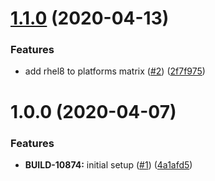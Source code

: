 # [1.1.0](https://github.com/mongodb-ansible-roles/ansible-role-dnsmasq/compare/v1.0.0...v1.1.0) (2020-04-13)


### Features

* add rhel8 to platforms matrix ([#2](https://github.com/mongodb-ansible-roles/ansible-role-dnsmasq/issues/2)) ([2f7f975](https://github.com/mongodb-ansible-roles/ansible-role-dnsmasq/commit/2f7f975d26177e8128dcd210d48ce2d9f0421789))

# 1.0.0 (2020-04-07)


### Features

* **BUILD-10874:** initial setup ([#1](https://github.com/mongodb-ansible-roles/ansible-role-dnsmasq/issues/1)) ([4a1afd5](https://github.com/mongodb-ansible-roles/ansible-role-dnsmasq/commit/4a1afd5bb9dadba3e69d243f81e80b2183b30a47))
